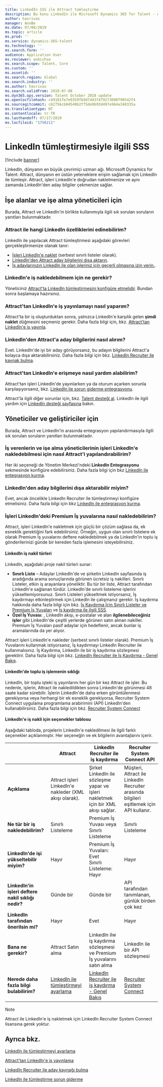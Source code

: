 ```yaml
---
title: LinkedIn SSS ile Attract tümleştirme
description: Bu konu LinkedIn ile Microsoft Dynamics 365 for Talent - Attract arasında bütünleştirme konusunda karşılaşabileceğiniz sorulara yanıt verir.
author: hasrivas
manager: AnnBe
ms.date: 07/08/2019
ms.topic: article
ms.prod: ''
ms.service: dynamics-365-talent
ms.technology: ''
ms.search.form: ''
audience: Application User
ms.reviewer: anbichse
ms.search.scope: Talent, Core
ms.custom: ''
ms.assetid: ''
ms.search.region: Global
ms.search.industry: ''
ms.author: hasrivas
ms.search.validFrom: 2019-07-08
ms.dyn365.ops.version: Talent October 2018 update
ms.openlocfilehash: c49181fe7e9359fb9d7d43f479273080f90542f4
ms.sourcegitcommit: c62756cb04549b2ff5de9b93d497e964a340335a
ms.translationtype: HT
ms.contentlocale: tr-TR
ms.lasthandoff: 07/17/2019
ms.locfileid: "1756211"
---
```

# <a name="linkedin-integration-faq"></a>LinkedIn tümleştirmesiyle ilgili SSS

[!include [banner](includes/banner.md)]

LinkedIn, dünyanın en büyük çevrimiçi uzman ağı. Microsoft Dynamics for Talent: Attract, dünyanın en üstün yeteneklere erişim sağlamak için LinkedIn ile tümleşir. Attract, işleri LinkedIn'e doğrudan nakletmenize ve aynı zamanda LinkedIn'den aday bilgiler çekmenize sağlar.

## <a name="for-recruiters-and-hiring-managers"></a>İşe alanlar ve işe alma yöneticileri için

Burada, Attract ve LinkedIn'in birlikte kullanımıyla ilgili sık sorulan soruların yanıtları bulunmaktadır.

### <a name="what-linkedin-features-do-i-get-with-attract"></a>Attract ile hangi LinkedIn özelliklerini edinebilirim?

LinkedIn ile yapılacak Attract tümleştirmesi aşağıdaki görevleri gerçekleştirmenize olanak tanır:

- [İşleri LinkedIn'e naklet](./attract-post-jobs-to-linkedin.md) (serbest sınırlı listeler olarak).
- [LinkedIn'den Attract aday bilgilerini dışa aktarın](./attract-linkedin-recruiter.md#export-linkedin-candidates-to-attract-with-one-click).
- [İş adaylarınızın LinkedIn ile olan işleriniz için geçerli olmasına izin verin.](./attract-admin-linkedin.md#set-up-apply-with-linkedin-in-attract).

### <a name="what-do-i-need-before-i-can-post-jobs-to-linkedin"></a>LinkedIn'e iş nakledebilmem için ne gerekir?

Yöneticiniz [Attract'ta LinkedIn tümleştirmesini konfigüre etmelidir](./attract-admin-linkedin.md#configure-job-posting-to-linkedin). Bundan sonra başlamaya hazırsınız.

### <a name="how-do-i-post-jobs-to-linkedin-from-attract"></a>Attract'tan LinkedIn'e iş yayınlamayı nasıl yaparım?

Attract'ta bir iş oluşturduktan sonra, yalnızca LinkedIn'e karşılık gelen **şimdi naklet** düğmesini seçmeniz gerekir. Daha fazla bilgi için, bkz. [Attract'tan LinkedIn'e iş yayınla](./attract-post-jobs-to-linkedin.md#post-jobs-to-linkedin).

### <a name="can-i-get-candidate-information-from-linkedin-into-attract"></a>LinkedIn'den Attract'a aday bilgilerini nasıl alırım?

Evet. LinkedIn'de iyi bir aday görüyorsanız, bu adayın bilgilerini Attract'a kolayca dışa aktarabilirsiniz. Daha fazla bilgi için bkz. [LinkedIn Recruiter ile kaynak bulma](attract-linkedin-recruiter.md).

### <a name="how-can-i-get-help-accessing-linkedin-from-attract"></a>Attract'tan LinkedIn'e erişmeye nasıl yardım alabilirim?

Attract'tan işleri LinkedIn'de yayınlarken ya da oturum açarken sorunla karşılaşıyorsanız, bkz. [LinkedIn ile sorun giderme entegrasyonu](./attract-troubleshoot-linkedin.md).

Attract'la ilgili diğer sorunlar için, bkz. [Talent desteği al](./talent-support.md). LinkedIn ile ilgili yardım için [LinkedIn desteği sayfasına](https://www.linkedin.com/help) bakın.

## <a name="for-admins-and-developers"></a>Yöneticiler ve geliştiriciler için

Burada, Attract ve LinkedIn'in arasında entegrasyon yapılandırmasıyla ilgili sık sorulan soruların yanıtları bulunmaktadır.

### <a name="how-do-i-configure-attract-so-that-recruiters-and-hiring-managers-can-post-jobs-to-linkedin"></a>İş verenlerin ve işe alma yöneticilerinin işleri LinkedIn'e nakledebilmesi için nasıl Attract'i yapılandırabilirim?

Her iki seçeneği de Yönetim Merkezi'ndeki **LinkedIn Entegrasyonu** sekmesinde konfigüre edebilirsiniz. Daha fazla bilgi için bkz [LinkedIn ile entegrasyon kurma](./attract-admin-linkedin.md).

### <a name="can-i-export-candidate-information-from-linkedin"></a>LinkedIn'den aday bilgilerini dışa aktarabilir miyim?

Evet, ancak öncelikle LinkedIn Recruiter ile tümleştirmeyi konfigüre etmelisiniz. Daha fazla bilgi için bkz [LinkedIn ile entegrasyon kurma](./attract-admin-linkedin.md).

### <a name="how-can-i-post-jobs-to-premium-job-slots-on-linkedin"></a>İşleri LinkedIn'deki Premium İş yuvalarına nasıl nakledebilirim?

Attract, işleri LinkedIn'e nakletmek için güçlü bir çözüm sağlasa da, ek esneklik gerektiğini fark edebilirsiniz. Örneğin, uygun olan sınırlı listelere ek olarak Premium İş yuvalarını deftere nakledebilmek ya da LinkedIn'in toplu iş gönderilerinizi günde bir kereden fazla işlemesini isteyebilirsiniz.

#### <a name="types-of-linkedin-job-posts"></a>LinkedIn iş nakil türleri

LinkedIn, aşağıdaki proje nakil türleri sunar:

- **Sınırlı Liste** – Adaylar LinkedIn'de ve şirketin LinkedIn sayfasında iş aradığında arama sonuçlarında görünen ücretsiz iş nakilleri. Sınırlı Listeler, etkin iş arayanlara yöneliktir. Bu tür bir liste, Attract tarafından LinkedIn'e sağlanan türdür. LinkedIn'de sınırlı listeleme işlerini yükseltemiyorsunuz. Sınırlı Listeleri yükseltmek istiyorsanız, İş kaydırmayı etkinleştirmek için LinkedIn ile çalışmanız gerekir. İş kaydırma hakkında daha fazla bilgi için bkz. [İş Kaydırma İçin Sınırlı Listeler ve Premium İş Yuvaları](https://www.linkedin.com/help/recruiter/answer/79049/limited-listings-vs-premium-job-slots-for-job-wrapping) ve [İş kaydırma ile ilgili SSS](https://www.linkedin.com/help/recruiter/answer/79050/job-wrapping-frequently-asked-questions).
- **Özel İş Yuvası**: , LinkedIn akışı, e-postalar ve alan **ilgilenebileceğiniz işler** gibi LinkedIn'de çeşitli yerlerde görünen satın alınan nakiller. Premium İş Yuvaları pasif adaylar için hedeflenir, ancak bunlar iş aramalarında da yer alıyor.

Attract işleri LinkedIn'e nakleder (serbest sınırlı listeler olarak). Premium İş Yuvalarını kullanmak istiyorsanız, İş kaydırmayı LinkedIn Recruiter ile kullanmalısınız. İş Kaydırma, LinkedIn ile bir iş kaydırma sözleşmesi gerektirir. Daha fazla bilgi için bkz. [LinkedIn Recruiter ile İş Kaydırma - Genel Bakış](https://www.linkedin.com/help/recruiter/answer/79037).

#### <a name="frequency-of-batch-processing-on-linkedin"></a>LinkedIn'de toplu iş işlemenin sıklığı

LinkedIn, bir toplu işteki iş yayınlarını her gün bir kez Attract ile işler. Bu nedenle, işlerin, Attract ile nakledildikten sonra LinkedIn'de görünmesi 48 saate kadar sürebilir. İşlerin LinkedIn'de daha erken görüntülenmesi gerekiyorsa veya herhangi bir ek esneklik gerekiyorsa, Recruiter System Connect uygulama programlama arabirimini (API) LinkedIn'den kullanabilirsiniz. Daha fazla bilgi için bkz. [Recruiter System Connect](https://docs.microsoft.com/linkedin/talent/recruiter-system-connect)

#### <a name="table-of-options-for-job-posting-to-linkedin"></a>LinkedIn'e iş nakli için seçenekler tablosu

Aşağıdaki tabloda, projelerin LinkedIn'e nakledilmesi ile ilgili farklı seçenekler açıklanmıştır. Her seçeneğin ve ek bilgilerin avantajlarını içerir.

|  | Attract | LinkedIn Recruiter ile iş kaydırma | Recruiter System Connect API |
|---|---|---|---|
| **Açıklama** | Attract işleri LinkedIn'e nakleder (XML akışı olarak). | Şirket LinkedIn ile sözleşme yapar ve işleri nakletmek için bir XML akışı sağlar. | Müşteri, Attract ile LinkedIn Recruiter arasında bilgileri eşitlemek için API kullanır. |
| **Ne tür bir iş nakledebilirim?** | Sınırlı Listeleme | Premium İş Yuvası veya Sınırlı Listeleme | Sınırlı Listeleme |
| **LinkedIn'de işi yükseltebilir miyim?** | Hayır | Premium İş Yuvaları: Evet<br>Sınırlı Listeleme: Hayır | Hayır |
| **LinkedIn'in işleri deftere nakil sıklığı nedir?** | Günde bir | Günde bir | API tarafından tanımlanan, günlük birden çok kez |
| **LinkedIn tarafından önerilsin mi?** | Hayır | Evet | Hayır |
| **Bana ne gerekir?** | Attract Satın alma | LinkedIn ilw iş kaydırma sözleşmesi ve Premium İş yuvalarını satın alma | LinkedIn ile bir API sözleşmesi | 
| **Nerede daha fazla bilgi bulabilirim?** | [LinkedIn ile tümleştirmeyi ayarlama](./attract-admin-linkedin.md) | [LinkedIn Recruiter ile iş kaydırma - Genel Bakış](https://www.linkedin.com/help/recruiter/answer/79037) | [Recruiter System Connect](https://docs.microsoft.com/linkedin/talent/recruiter-system-connect) |

> [!NOTE]
> Attract ile LinkedIn'e iş nakletmek için LinkedIn Recruiter System Connect lisansına gerek yoktur.

## <a name="see-also"></a>Ayrıca bkz.

[LinkedIn ile tümleştirmeyi ayarlama](./attract-admin-linkedin.md)

[Attract'tan LinkedIn'e iş yayınlama](./attract-post-jobs-to-linkedin.md)

[LinkedIn Recruiter ile aday kaynağı bulma](./attract-linkedin-recruiter.md)

[LinkedIn ile tümleştirme sorun giderme](./attract-troubleshoot-linkedin.md)

